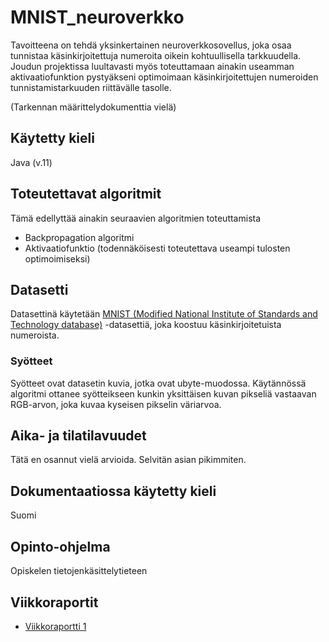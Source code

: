 # MNIST_neuroverkko

Tavoitteena on tehdä yksinkertainen neuroverkkosovellus, joka osaa tunnistaa käsinkirjoitettuja numeroita oikein kohtuullisella tarkkuudella. Joudun projektissa luultavasti myös toteuttamaan ainakin useamman aktivaatiofunktion pystyäkseni optimoimaan käsinkirjoitettujen numeroiden tunnistamistarkuuden riittävälle tasolle.

(Tarkennan määrittelydokumenttia vielä)

## Käytetty kieli

Java (v.11)

## Toteutettavat algoritmit

Tämä edellyttää ainakin seuraavien algoritmien toteuttamista

* Backpropagation algoritmi
* Aktivaatiofunktio (todennäköisesti toteutettava useampi tulosten optimoimiseksi)

## Datasetti

Datasettinä käytetään [MNIST (Modified National Institute of Standards and Technology database)](http://yann.lecun.com/exdb/mnist/) -datasettiä, joka koostuu käsinkirjoitetuista numeroista. 

### Syötteet

Syötteet ovat datasetin kuvia, jotka ovat ubyte-muodossa. Käytännössä algoritmi ottanee syötteikseen kunkin yksittäisen kuvan pikseliä vastaavan RGB-arvon, joka kuvaa kyseisen pikselin väriarvoa.

## Aika- ja tilatilavuudet

Tätä en osannut vielä arvioida. Selvitän asian pikimmiten.

## Dokumentaatiossa käytetty kieli

Suomi

## Opinto-ohjelma

Opiskelen tietojenkäsittelytieteen

## Viikkoraportit

* [Viikkoraportti 1](docs/viikkoraportti1.md)